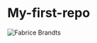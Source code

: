 # My-first-repo
![Fabrice Brandts](https://i.regiogroei.cloud/552x310/8992eb08-9759-3412-8d07-841d8a58cd4e.jpg)
